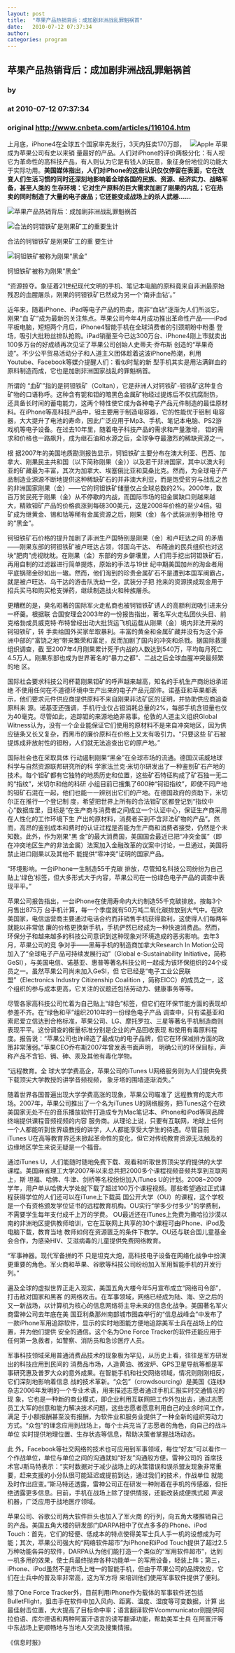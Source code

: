 ```yaml
---
layout: post
title:  "苹果产品热销背后：成加剧非洲战乱罪魁祸首"
date:   2010-07-12 07:37:34
author: 
categories: program
---
```


## 苹果产品热销背后：成加剧非洲战乱罪魁祸首
### by 
### at 2010-07-12 07:37:34
### original <http://www.cnbeta.com/articles/116104.htm>

<div><a rel="nofollow" href="http://www.cnbeta.com/topics/9.htm"><img src="http://img.cnbeta.com/topics/apple.png" alt="Apple 苹果" name="sign" align="right"></a>
        <p>上月底，iPhone4在全球五个国家率先发行，3天内狂卖170万部，成为苹果公司有史以来销 量最好的产品。人们对iPhone的评价两极分化：有人视它为革命性的高科技产品，有人则认为它是有钱人的玩意，象征身份地位的功能大于实际功用。<strong>美国媒体指出，人们对iPhone的这些认识仅仅停留在表面，它在改变人们生活习惯的同时还深刻地影响着全球各国的民族、资源、经济实力、战略军备，甚至人类的 生存环境：它对生产原料的巨大需求加剧了刚果的内乱；它在热卖的同时制造了大量的电子废品；它还能变成战场上的杀人武器……</strong></p>
		<p><p><img alt="苹果产品热销背后：成加剧非洲战乱罪魁祸首" src="http://img.cnbeta.com/newsimg/100712/0737340113500462.jpg"></p>
<p><img alt="合法的钶钽铁矿是刚果矿工的重要生计" src="http://img.cnbeta.com/newsimg/100712/07373411142270763.jpg"></p>
<p>合法的钶钽铁矿是刚果矿工的重 要生计</p>
<p><img alt="钶钽铁矿被称为刚果“黑金”" src="http://img.cnbeta.com/newsimg/100712/07373421673883785.jpg"></p>
<p>钶钽铁矿被称为刚果“黑金”</p>
<p>“资源掠夺。象征着21世纪现代文明的手机、笔记本电脑的原料竟来自非洲最原始残忍的血腥屠杀，刚果的钶钽铁矿已然成为另一个‘南非血钻’。”</p>
<p>近年来，随着iPhone、iPad等电子产品的热卖，南非“血钻”逐渐为人们所淡忘，刚果“血 矿”成为最新的关注焦点。苹果公司今年4月成功推出革命性产品——iPad平板电脑，短短两个月后，iPhone4智能手机在全球消费者的引颈期盼中粉墨 登场，吸引大批粉丝排队抢购。iPad销量至今已达300万台、iPhone4刚上市就卖出100多万台的好成绩再次见证了苹果公司创始人史蒂夫·乔布斯 创造的“苹果奇迹”。不少公平贸易活动分子和人道主义团体趁着这波iPhone热潮，利用Youtube、Facebook等媒介提醒人们：看似时髦的新 型手机其实是用沾满鲜血的原料制造而成，它也是加剧非洲国家战乱的罪魁祸首。</p>
<p>所谓的 “血矿”指的是钶钽铁矿（Coltan），它是非洲人对钶铁矿-钽铁矿这种复合矿物的口语称呼。这种含有铌和钽的暗黑色金属矿物经过提炼后不仅抗腐耐热， 还具备长时间的蓄电能力，这两个特性使它成为各种电子产品元件制造的最佳原材料。在iPhone等高科技产品中，钽主要用于制造电容器，它的性能优于铝制 电容器，大大提升了电池的寿命，因此广泛应用于Mp3、手机、笔记本电脑、PS2游戏机等电子设备。在过去10年里，随着电子科技产品的需求和产量激增， 钽的需求和价格也一路飙升，成为继石油和水源之后，全球争夺最激烈的稀缺资源之一。</p>
<p>根 据2007年的美国地质勘测报告显示，钶钽铁矿主要分布在澳大利亚、巴西、加拿大、刚果民主共和国（以下简称刚果（金））以及若干非洲国家，其中以澳大利 亚的矿藏最为丰富，其次为加拿大、埃塞俄比亚和莫桑比克。然而，为全球电子产品制造业源源不断地提供这种稀缺矿石的并非澳大利亚，而是饱受贫穷与战乱之苦 的非洲国家刚果（金）——它的钶钽铁矿储量仅占全球总数的2%。2000年，数百万贫民死于刚果（金）从不停歇的内战，而国际市场的钽金属缺口则越来越 大，精致钽矿产品的价格疯涨到每磅300美元，这是2008年价格的至少4倍。钽矿成为继黄金、锡和钴等稀有金属资源之后，刚果（金）各个武装派别争相抢 夺的“黑金”。</p>
<p>钶钽铁矿石价格的提升加剧了非洲生产国特别是刚果（金）和卢旺达之间 的矛盾——刚果东部的钶钽铁矿被卢旺达占领，邻国乌干达、  布隆迪的民兵组织也对这块“肥肉”虎视眈眈。在刚果（金）东部的穷乡僻壤里，人们用手挖出钶钽铁矿石，再用自制的过滤器进行简单提炼，原始的手法与19世 纪中期美国加州的淘金者用平底锅筛金砂如出一辙。然而，他们淘到的珍贵金属矿石不是遭到本国军阀霸占，就是被卢旺达、乌干达的游击队洗劫一空，武装分子把 抢来的资源换成现金用于招兵买马和购买枪支弹药，继续制造战火和种族屠杀。</p>
<p>更糟糕的是，臭名昭著的国际军火走私商也被钶钽铁矿诱人的高额利润吸引进来分一杯羹。根据联 合国安理会2003年的一份报告指出，著名军火走私团伙头目、前克格勃成员威克特·布特曾经出动大批货运飞机运载从刚果（金）境内非法开采的钶钽铁矿，转 手卖给国外买家牟取暴利。丰富的黄金和金属矿藏并没有为这个非洲中部的“富饶之地”带来繁荣和富足，反而加剧了国内的冲突和杀戮。据国际救援组织调查，截 至2007年4月刚果累计死于内战的人数达到540万，平均每月死亡4.5万人。刚果东部也成为世界著名的“暴力之都”、二战之后全球血腥冲突最频繁的地 区。</p>
<p>国际社会要求科技公司杯葛刚果钽矿的呼声越来越高，知名的手机生产商纷纷承诺绝 不使用任何在不道德环境中生产出来的电子产品元部件。诺基亚和苹果都表示，他们要求元件供应商提供原料不来自刚果非法矿区的证明，并协助供应商追查原料来 源。诺基亚还强调，手机行业仅占钽消耗总量的2%，每部手机含钽量也仅为40毫克。尽管如此，追踪钽的来源地绝非易事。伦敦的人道主义组织Global  Witness认为，没有一个企业能保证它们使用的原材料不是来自冲突地区，因为供应链条又长又复杂，而黑市的廉价原料在价格上又太有吸引力。“只要这些 矿石被提炼成非放射性的钽粉，人们就无法追查出它的原产地。”</p>
<p>国际社会也在采取具体 行动遏制刚果“黑金”在全球市场的流通。德国汉诺威地球科学与自然资源联邦研究所的科 学家法兰克·米切尔研发出了一种鉴别矿石产地的技术。每个钽矿都有它独特的地质历史和位置，这些矿石特征构成了矿石独一无二的“指纹”，米切尔和他的科研 小组目前已搜集了600种“钶钽指纹”，即使不同产地的钽矿石混在一起，他们也能一一辨别出它们的产地。在德国政府的资助下，米切尔正在推行一个登记制 度，希望把世界上所有的合法钽矿区都登记到“指纹中心”数据库里，目标是“在生产商与消费者之间成立一个认证中心，保证生产商采用在人性化的工作环境下生 产出的原材料，消费者买到不含非法矿物的产品”。然而，高昂的鉴别成本和费时的认证过程是否能为生产商和消费者接受，仍然是个未知数。此外，作为刚果“黑 金”的最大消费国，美国国会最近已把“冲突金属”（即在冲突地区生产的非法金属）法案加入金融改革的议案中讨论，一旦通过，美国将禁止进口刚果以及其他不 能提供“零冲突”证明的国家产品。</p>
<p>“环境影响。一台iPhone一生制造55千克碳 排放，尽管知名科技公司纷纷为自己贴上‘绿色’标签，但大多形式大于内容，苹果公司在一份绿色电子产品的调查中表现平平。”</p>
<p>苹果公司报告指出，一台iPhone在使用寿命内大约制造55千克碳排放。按每3个月售出875万 台手机计算，每一个季度就有50万吨二氧化碳排放到大气中。在欧美国家，电信运营商主要通过电话合约而非销售手机获得盈利，这使得人们每两年就能以非常低 廉的价格更换新手机，手机俨然已经成为一种快速消费品。然而，环保分子和越来越多的科技公司意识到这种现象对环境造成的恶劣影响。去年3月，苹果公司的竞 争对手——黑莓手机的制造商加拿大Research In Motion公司加入了“全球电子产品可持续发展行动”（Global  e-Sustainability  Initiative，简称GeSI），与美国电信、诺基亚、惠普等著名科技公司一起成为该环保组织的24个成员之一。虽然苹果公司尚未加入GeSI，但 它已经是“电子工业公民联盟”（Electronics Industry Citizenship Coalition  ，简称EICC）的成员之一，这个组织的参与成本更高，它关注的议题还包括劳动力、健康事务等等。</p>
<p>尽管各家高科技公司忙着为自己贴上“绿色”标签，但它们在环保节能方面的表现却参差不齐。在“绿色和平”组织2010年的一份绿色电子产品 调查中，只有诺基亚和索尼爱立信达到合格标准，苹果公司、LG、摩托罗拉、三星等著名手机制造商则表现平平。这份调查的衡量标准分别是企业的产品回收表现 和使用有毒原料程度。报告说：“苹果公司也许缔造了最成功的电子品牌，但它在环保减排方面的政策非常薄弱。”苹果CEO乔布斯2007年曾发表书面声明， 明确公司的环保目标，声称产品不含铅、镉、砷、汞及其他有毒化学物。</p>
<p>“远程教育。全 球大学学费高企，苹果公司的iTunes U网络服务则为人们提供免费下载顶尖大学教授的讲学音频视频， 象牙塔的围墙逐渐消失。”</p>
<p>随着世界各国普遍出现大学学费高涨的现象，苹果公司瞄准了 远程教育的庞大市场。2007年，苹果公司推出了一个名为iTunes  U的网络服务，把iTunes这个在欧美国家无处不在的音乐播放软件打造成专为Mac笔记本、iPhone和iPod等同品牌终端提供课程音频视频的内容 服务商。从理论上说，只要有互联网，地球上任何一个人都能听到世界级教授的讲学，人人都能享受大学生的待遇。尽管目前iTunes  U在高等教育界还未掀起革命性的变化，但它对传统教育资源无法触及的边缘地区学生来说无疑是一个福音。</p>
通过iTunes  U，人们能随时随地免费下载、观看和听取世界顶尖学府提供的大学课程。美国麻省理工大学2007年以来总共把2000多个课程视频音频共享到互联网上，斯 坦福、哈佛、牛津、剑桥等名校纷纷加入iTunes  U的计划。2008~2009学年，用户单从哈佛大学处就下载了超过100万个课程视频。那些希望通过正式课程获得学位的人们还可以在iTune上下载英 国公开大学（OU）的课程，这个学校是一个有资格颁发学位证书的远程教育机构。OU实行“学多少付多少”的学费制，不需要学生每年支付成千上万的学费。 OU最近还在iTunes上免费为撒哈拉沙漠以南的非洲地区提供教师培训，它在互联网上共享的30个课程可由iPhone、iPod及电脑下载，教育当地 教师如何在资源匮乏的条件下教学。OU还与联合国儿童基金会合作，为感染HIV、艾滋病毒的儿童提供免费网络教育。<br>
<div>
<p>“军事神器。现代军备拼的不 只是坦克大炮，高科技电子设备在网络化战争中扮演更重要的角色。军火商和苹果、谷歌等科技公司纷纷加入军用智能手机的开发行列。”</p>
<p>遍及全球的虚拟世界正走入现实，美国五角大楼今年5月宣布成立“网络司令部”，打击敌对国家和黑客 的网络攻击。在军事领域，网络已经成为陆、海、空之后的又一新战场，以计算机为核心的信息网络将主导未来的信息化战争。美国著名军火商雷神公司去年底在美 国亚利桑那州南部城市图森举行的“信息战峰会”中发布了一款iPhone军用追踪软件，显示的实时地图能方便地追踪美军士兵在战场上的位置，并为他们提供 安全的通信。这个名为One Force Tracker的软件还能应用于任何第一急救者，如警察、消防员和急诊医疗人员。</p>
<p>军事科技领域采用普通消费品技术的现象极为罕见，从历史上看，往往是军方研发出的科技应用到民间的 消费品市场，人造黄油、微波炉、GPS卫星导航等都是军事研究惠及普罗大众的意外成果。在智能手机和社交网络领域，情况则刚刚相反，它们深刻地影响着信息 战的技术革新。“众包”（crowdsourcing）是美国《连线》杂志2006年发明的一个专业术语，用来描述志愿者通过手机汇报实时交通情况的现 象，它也是一种新的商业模式，即企业利用互联网把工作外包出去，通过志愿员工大军的创意和能力解决技术问题，这些志愿者愿意利用自己的业余时间工作，满足 于小额报酬甚至没有报酬，为软件业和服务业提供了一种全新的组织劳动力方式。“众包”的理念应用到战场上，每个士兵充当了志愿者的角色，向自己的战斗单位 实时提供地理位置、生存状态等信息，帮助决策者掌握战场动态。</p>
<p>此 外，Facebook等社交网络的技术也可应用到军事领域，每位“好友”可以看作一个作战单位，单位与单位之间的沟通就如“好友”沟通般方便。雷神公司的 首席技术官J斯马特表示：“实时数据对于减少战场上的决策错误和误杀盟友现象非常重要，赶来支援的小分队很可能延迟或提前到达，通过我们的技术，作战单位 就能及时作出应变。”斯马特还透露，雷神公司正在研发一种附着在手机的传感器，但拒绝透露更多信息。目前，手机在战场上除了提供情报，还能改装成便携式超 声波机器，广泛应用于战地医疗领域。</p>
<p>苹果公司、谷歌公司两大软件巨头也加入了军火商 的行列，向五角大楼推销自己的产品。美国五角大楼的研发部门DARPA相中了优点多多的iPhone、iPod  Touch：首先，它们的轻便、低成本的特点使得美军士兵人手一机的设想成为可能；其次，苹果公司强大的“网络软件超市”为iPhone和iPod  Touch提供了超过2.5万种功能各异的软件，DARPA认为他们能打造一个类似的“军用软件超市”，达到一机多用的效果，使士兵最终抛弃各种功能单一 的军用设备，轻装上阵；第三，iPhone、iPod虽然不是市场上唯一的智能手机，但由于苹果公司的品牌效应，它们在士兵中的普及率非常高，这为军方将 来培训他们使用军事软件提供了便利。</p>
<p>除了One Force  Tracker外，目前利用iPhone作为载体的军事软件还包括BulletFlight，狙击手在软件中加入风向、距离、温度、湿度等可变数据，计算 出最佳射击位置，大大提高了目标命中率；语言翻译软件Vcommunicator则提供阿拉伯语、库尔德语和两种阿富汗语言的读写翻译功能，帮助美军士兵 在阿富汗等中东战场上更顺畅地与当地人交流及搜集情报。</p>
</div>
《信息时报》</p></div>